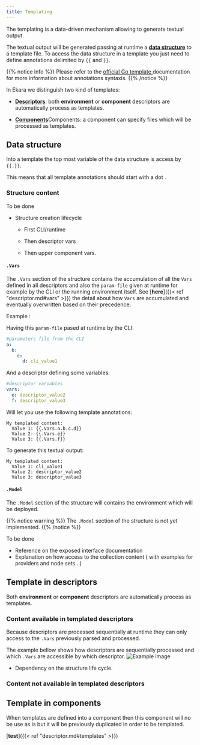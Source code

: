 ```yaml
---
title: Templating
---
```



The templating is a data-driven mechanism allowing to generate textual output.

The textual output will be generated passing at runtime a [**data structure**](#data-structure) to a template file. To access the data structure in a template you just need to define annotations delimited by `{{` and `}}`.



{{% notice info %}}
Please refer to the [official Go template ](https://golang.org/pkg/text/template/) documentation for more information about annotations syntaxis. 
{{% /notice %}}

In Ekara we distinguish two kind of templates:


* [**Descriptors**](#template-in-descriptors): both **environment** or **component** descriptors are automatically process as templates.

* [**Components**](#template-in-components)Components: a component can specify files which will be processed as templates.


## Data structure

Into a template the top most variable of the data structure is access by `{{.}}`.

This means that all template annotations should start with a dot `.`

### Structure content


To be done

- Structure creation lifecycle

    - First CLI/runtime

    - Then descriptor vars

    - Then upper component vars.


#### `.Vars` 

The `.Vars` section of the structure contains the accumulation of all the `Vars` defined in all descriptors and also the `param-file` given at runtime for example by the CLI or the running environment itself. See [**here**]({{< ref "descriptor.md#vars" >}}) the detail about how `Vars` are accumulated and eventually overwritten based on their precedence.

Example :

Having this `param-file` pased at runtime by the CLI:
```yaml
#parameters file from the CLI
a:
  b:
    c:
      d: cli_value1
```

And a descriptor defining some variables:
```yaml
#descriptor variables
vars:
  e: descriptor_value2
  f: descriptor_value3
```

Will let you use the following template annotations:
```
My templated content:
  Value 1: {{.Vars.a.b.c.d}}
  Value 2: {{.Vars.e}}
  Value 3: {{.Vars.f}}
```

To generate this textual output: 
```
My templated content:
  Value 1: cli_value1
  Value 2: descriptor_value2
  Value 3: descriptor_value3
```

#### `.Model`

The `.Model` section of the structure will contains the environment which will be deployed. 

{{% notice warning %}}
The `.Model` section of the structure is not yet implemented.
{{% /notice %}}

To be done

- Reference on the exposed interface documentation
- Explanation on how access to the collection content ( with examples for providers and node sets...)
 


## Template in descriptors

Both **environment** or **component** descriptors are automatically process as templates. 

### Content available in templated descriptors

Because descriptors are processed sequentially at runtime they can only access to the `.Vars` previously parsed and processed.

The example bellow shows how descriptors are sequentially processed and which `.Vars` are accessible by which descriptor. 
![Example image](/img/sequence.png)

- Dependency on the structure life cycle.

### Content not available in templated descriptors

## Template in components

When templates are defined into a component then this component will no be use as is but it will be previously duplicated in order to be templated.


[**test**]({{< ref "descriptor.md#templates" >}})


